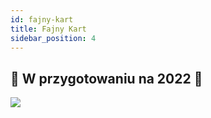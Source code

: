 ```yaml
---
id: fajny-kart
title: Fajny Kart
sidebar_position: 4
---
```


## 🚧 W przygotowaniu na 2022 🚧

![](/img/niftykart_v01.png)
